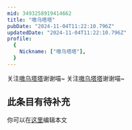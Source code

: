 ```yaml
---
mid: 3493258919414662
title: "嗷乌塔塔"
pubDate: "2024-11-04T11:22:10.796Z"
updatedDate: "2024-11-04T11:22:10.796Z"
profile:
  {
    Nickname: ["嗷乌塔塔"],
  }
---
```


关注[嗷乌塔塔](https://space.bilibili.com/3493258919414662)谢谢喵~ 关注[嗷乌塔塔](https://space.bilibili.com/3493258919414662)谢谢喵~

## 此条目有待补充
你可以在[这里](https://github.com/Yuhanawa/VTuber.ICU/edit/master/src/content/v/嗷乌塔塔/index.md)编辑本文
